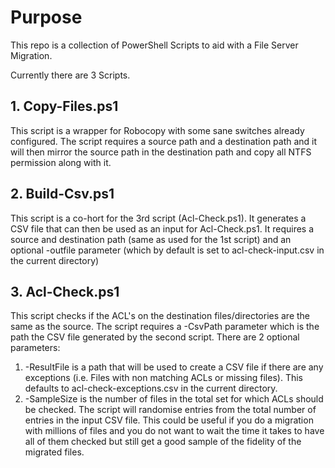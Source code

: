 # Purpose
This repo is a collection of PowerShell Scripts to aid with a File Server Migration.

Currently there are 3 Scripts.

## 1. Copy-Files.ps1
This script is a wrapper for Robocopy with some sane switches already configured. The script
requires a source path and a destination path and it will then mirror the source path in 
the destination path and copy all NTFS permission along with it.

## 2. Build-Csv.ps1
This script is a co-hort for the 3rd script (Acl-Check.ps1). It generates a CSV file that can then be used
as an input for Acl-Check.ps1. It requires a source and destination path (same as used for the 1st script) 
and an optional -outfile parameter (which by default is set to acl-check-input.csv in the current directory)

## 3. Acl-Check.ps1
This script checks if the ACL's on the destination files/directories are the same as the source.
The script requires a -CsvPath parameter which is the path the CSV file generated by the second script.
There are 2 optional parameters:
1. -ResultFile is a path that will be used to create a CSV file if there are any exceptions (i.e. Files
with non matching ACLs or missing files). This defaults to acl-check-exceptions.csv in the current directory.
2. -SampleSize is the number of files in the total set for which ACLs should be checked. The script will randomise
entries from the total number of entries in the input CSV file. This could be useful if you do a migration with
millions of files and you do not want to wait the time it takes to have all of them checked but still get a good
sample of the fidelity of the migrated files.


